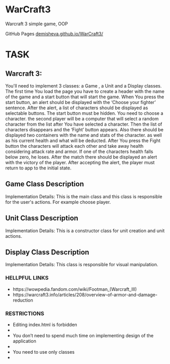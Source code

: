 # WarCraft3
<p>Warcraft 3 simple game, OOP</p>
<p>GitHub Pages <a href="https://demisheva.github.io/WarCraft3/">demisheva.github.io/WarCraft3/</a></p>

<h1>TASK</h1>

<h2>Warcraft 3:</h2>
<p>You'll need to implement 3 classes: a Game , a Unit and a Display classes. The first time You load the page you have to create a header with the name of the game and a start button that will start the game. When You press the start button, an alert should be displayed with the ‘Choose your fighter’ sentence. After the alert, a list of characters should be displayed as selectable buttons. The start button must be hidden. You need to choose a character. the second player will be a computer that will select a random character from the list after You have selected a character. Then the list of characters disappears and the ‘Fight’ button appears. Also there should be displayed two containers with the name and stats of the character. as well as his current health and what will be deducted. After You press the Fight button the characters will attack each other and take away health considering attack rate and armor. If one of the characters health falls below zero, he loses. After the match there should be displayed an alert with the victory of the player. After accepting the alert, the player must return to app to the initial state.</p>

<h2>Game Class Description</h2>
<p>Implementation Details: This is the main class and this class is responsible for the user's actions. For example choose player.</p>

<h2>Unit Class Description</h2>
<p>Implementation Details: This is a constructor class for unit creation and unit actions.</p>

<h2>Display Class Description</h2>
<p>Implementation Details: This class is responsible for visual manipulation.</p>

<h3>HELLPFUL LINKS</h3>
<ul>
    <li>https://wowpedia.fandom.com/wiki/Footman_(Warcraft_III)</li>
    <li>https://warcraft3.info/articles/208/overview-of-armor-and-damage-reduction</li>
</ul>

<h3>RESTRICTIONS</h3>
<ul>
    <li>Editing index.html is forbidden<li>
    <li>You don’t need to spend much time on implementing design of the application<li>
    <li>You need to use only classes<li>
</ul>
